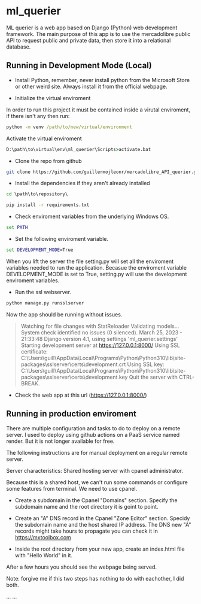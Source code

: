 # ml_querier
ML querier is a web app based on Django (Python) web development framework.
The main purpose of this app is to use the mercadolibre public API to request public and private data, then store it into a relational database.

## Running in Development Mode (Local)

* Install Python, remember, never install python from the Microsoft Store or other weird site. Always install it from the official webpage.


* Initialize the virtual enviroment

In order to run this project it must be contained inside a virutal enviroment, if there isn't any then run:

````cmd
python -m venv /path/to/new/virtual/environment
````
Activate the virtual enviroment
```cmd
D:\path\to\virtual\env\ml_querier\Scripts>activate.bat
````

* Clone the repo from github
````bash
git clone https://github.com/guillermojleonr/mercadolibre_API_querier.git
````

* Install the dependencies if they aren't already installed


````cmd
cd \path\to\repository\

pip install -r requirements.txt
````

* Check enviroment variables from the underlying Windows OS.

```cmd
set PATH
```

* Set the following enviroment variable. 

````cmd
set DEVELOPMENT_MODE=True
````
When you lift the server the file setting.py will set all the enviroment variables needed to run the application. Becasue the enviroment variable DEVELOPMENT_MODE is set to True, setting.py will use the development enviroment variables.

* Run the ssl webserver.
````cmd
python manage.py runsslserver
````

Now the app should be running without issues.

>Watching for file changes with StatReloader
>Validating models...
>System check identified no issues (0 silenced).
March 25, 2023 - 21:33:48
Django version 4.1, using settings 'ml_querier.settings'
Starting development server at https://127.0.0.1:8000/
Using SSL certificate: C:\Users\guill\AppData\Local\Programs\Python\Python310\lib\site-packages\sslserver\certs\development.crt
Using SSL key: C:\Users\guill\AppData\Local\Programs\Python\Python310\lib\site-packages\sslserver\certs\development.key
Quit the server with CTRL-BREAK.

* Check the web app at this url (https://127.0.0.1:8000/)

## Running in production enviroment
There are multiple configuration and tasks to do to deploy on a remote server. I used to deploy using github actions on a PaaS service named render. But it is not longer available for free.

The following instructions are for manual deployment on a regular remote server.

Server characteristics: Shared hosting server with cpanel administrator.

Because this is a shared host, we can't run some commands or configure some features from terminal. We need to use cpanel.

* Create a subdomain in the Cpanel "Domains" section. Specify the subdomain name and the root directory it is goint to point.

* Create an "A" DNS record in the Cpanel "Zone Editor" section. Specidy the subdomain name and the host shared IP address. The DNS new "A" records might take hours to propagate you can check it in https://mxtoolbox.com

* Inside the root directory from your new app, create an index.html file with "Hello World" in it.

After a few hours you should see the webpage being served.



Note: forgive me if this two steps has nothing to do with eachother, I did both.


...
...

